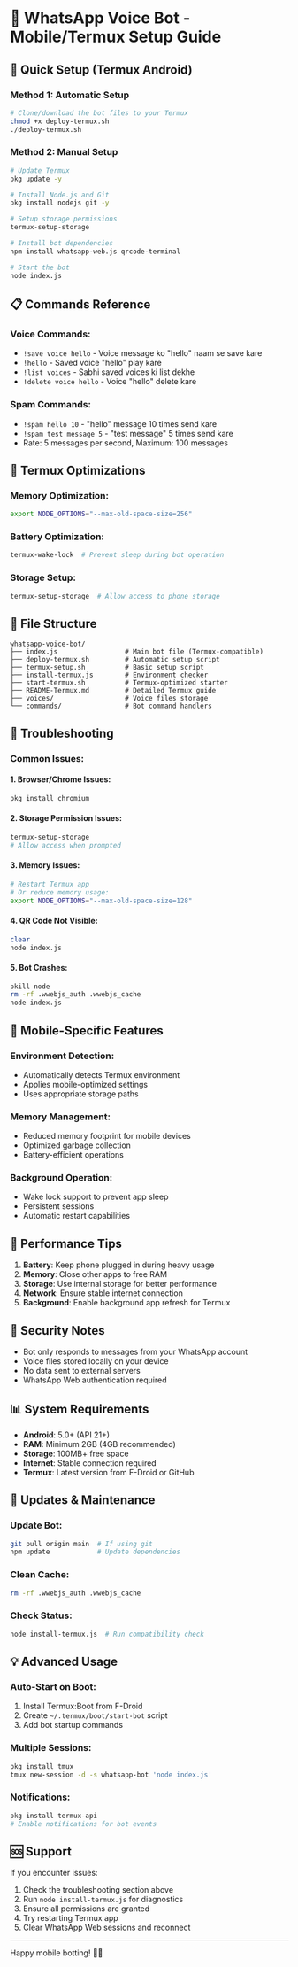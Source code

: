# 📱 WhatsApp Voice Bot - Mobile/Termux Setup Guide

## 🚀 Quick Setup (Termux Android)

### Method 1: Automatic Setup
```bash
# Clone/download the bot files to your Termux
chmod +x deploy-termux.sh
./deploy-termux.sh
```

### Method 2: Manual Setup
```bash
# Update Termux
pkg update -y

# Install Node.js and Git
pkg install nodejs git -y

# Setup storage permissions
termux-setup-storage

# Install bot dependencies
npm install whatsapp-web.js qrcode-terminal

# Start the bot
node index.js
```

## 📋 Commands Reference

### Voice Commands:
- `!save voice hello` - Voice message ko "hello" naam se save kare
- `!hello` - Saved voice "hello" play kare  
- `!list voices` - Sabhi saved voices ki list dekhe
- `!delete voice hello` - Voice "hello" delete kare

### Spam Commands:
- `!spam hello 10` - "hello" message 10 times send kare
- `!spam test message 5` - "test message" 5 times send kare
- Rate: 5 messages per second, Maximum: 100 messages

## 🔧 Termux Optimizations

### Memory Optimization:
```bash
export NODE_OPTIONS="--max-old-space-size=256"
```

### Battery Optimization:
```bash
termux-wake-lock  # Prevent sleep during bot operation
```

### Storage Setup:
```bash
termux-setup-storage  # Allow access to phone storage
```

## 📂 File Structure
```
whatsapp-voice-bot/
├── index.js                 # Main bot file (Termux-compatible)
├── deploy-termux.sh         # Automatic setup script
├── termux-setup.sh          # Basic setup script
├── install-termux.js        # Environment checker
├── start-termux.sh          # Termux-optimized starter
├── README-Termux.md         # Detailed Termux guide
├── voices/                  # Voice files storage
└── commands/                # Bot command handlers
```

## 🚨 Troubleshooting

### Common Issues:

#### 1. Browser/Chrome Issues:
```bash
pkg install chromium
```

#### 2. Storage Permission Issues:
```bash
termux-setup-storage
# Allow access when prompted
```

#### 3. Memory Issues:
```bash
# Restart Termux app
# Or reduce memory usage:
export NODE_OPTIONS="--max-old-space-size=128"
```

#### 4. QR Code Not Visible:
```bash
clear
node index.js
```

#### 5. Bot Crashes:
```bash
pkill node
rm -rf .wwebjs_auth .wwebjs_cache
node index.js
```

## 📱 Mobile-Specific Features

### Environment Detection:
- Automatically detects Termux environment
- Applies mobile-optimized settings
- Uses appropriate storage paths

### Memory Management:
- Reduced memory footprint for mobile devices
- Optimized garbage collection
- Battery-efficient operations

### Background Operation:
- Wake lock support to prevent app sleep
- Persistent sessions
- Automatic restart capabilities

## 🎯 Performance Tips

1. **Battery**: Keep phone plugged in during heavy usage
2. **Memory**: Close other apps to free RAM
3. **Storage**: Use internal storage for better performance
4. **Network**: Ensure stable internet connection
5. **Background**: Enable background app refresh for Termux

## 🔐 Security Notes

- Bot only responds to messages from your WhatsApp account
- Voice files stored locally on your device
- No data sent to external servers
- WhatsApp Web authentication required

## 📊 System Requirements

- **Android**: 5.0+ (API 21+)
- **RAM**: Minimum 2GB (4GB recommended)
- **Storage**: 100MB+ free space
- **Internet**: Stable connection required
- **Termux**: Latest version from F-Droid or GitHub

## 🔄 Updates & Maintenance

### Update Bot:
```bash
git pull origin main  # If using git
npm update            # Update dependencies
```

### Clean Cache:
```bash
rm -rf .wwebjs_auth .wwebjs_cache
```

### Check Status:
```bash
node install-termux.js  # Run compatibility check
```

## 💡 Advanced Usage

### Auto-Start on Boot:
1. Install Termux:Boot from F-Droid
2. Create `~/.termux/boot/start-bot` script
3. Add bot startup commands

### Multiple Sessions:
```bash
pkg install tmux
tmux new-session -d -s whatsapp-bot 'node index.js'
```

### Notifications:
```bash
pkg install termux-api
# Enable notifications for bot events
```

## 🆘 Support

If you encounter issues:
1. Check the troubleshooting section above
2. Run `node install-termux.js` for diagnostics
3. Ensure all permissions are granted
4. Try restarting Termux app
5. Clear WhatsApp Web sessions and reconnect

---

Happy mobile botting! 🤖📱